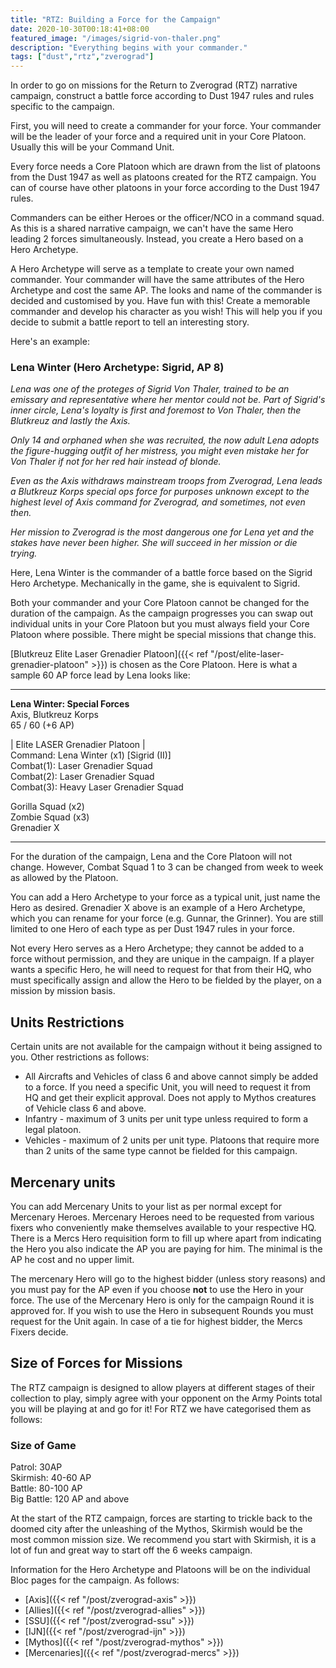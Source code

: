 ```yaml
---
title: "RTZ: Building a Force for the Campaign"
date: 2020-10-30T00:18:41+08:00
featured_image: "/images/sigrid-von-thaler.png"
description: "Everything begins with your commander."
tags: ["dust","rtz","zverograd"]
---
```


In order to go on missions for the Return to Zverograd (RTZ) narrative campaign, construct a battle force according to Dust 1947 rules and rules specific to the campaign.

First, you will need to create a commander for your force. Your commander will be the leader of your force and a required unit in your Core Platoon. Usually this will be your Command Unit.

Every force needs a Core Platoon which are drawn from the list of platoons from the Dust 1947 as well as platoons created for the RTZ campaign. You can of course have other platoons in your force according to the Dust 1947 rules.

Commanders can be either Heroes or the officer/NCO in a command squad. As this is a shared narrative campaign, we can't have the same Hero leading 2 forces simultaneously. Instead, you create a Hero based on a Hero Archetype.

A Hero Archetype will serve as a template to create your own named commander. Your commander will have the same attributes of the Hero Archetype and cost the same AP. The looks and name of the commander is decided and customised by you. Have fun with this! Create a memorable commander and develop his character as you wish! This will help you if you decide to submit a battle report to tell an interesting story.

Here's an example:

### Lena Winter (Hero Archetype: Sigrid, AP 8)

*Lena was one of the proteges of Sigrid Von Thaler, trained to be an emissary and representative where her mentor could not be. Part of Sigrid's inner circle, Lena's loyalty is first and foremost to Von Thaler, then the Blutkreuz and lastly the Axis.*

*Only 14 and orphaned when she was recruited, the now adult Lena adopts the figure-hugging outfit of her mistress, you might even mistake her for Von Thaler if not for her red hair instead of blonde.*

*Even as the Axis withdraws mainstream troops from Zverograd, Lena leads a Blutkreuz Korps special ops force for purposes unknown except to the highest level of Axis command for Zverograd, and sometimes, not even then.*

*Her mission to Zverograd is the most dangerous one for Lena yet and the stakes have never been higher. She will succeed in her mission or die trying.*

Here, Lena Winter is the commander of a battle force based on the Sigrid Hero Archetype. Mechanically in the game, she is equivalent to Sigrid.

Both your commander and your Core Platoon cannot be changed for the duration of the campaign. As the campaign progresses you can swap out individual units in your Core Platoon but you must always field your Core Platoon where possible. There might be special missions that change this.

[Blutkreuz Elite Laser Grenadier Platoon]({{< ref "/post/elite-laser-grenadier-platoon" >}}) is chosen as the Core Platoon. Here is what a sample 60 AP force lead by Lena looks like:
***
**Lena Winter: Special Forces**    
Axis, Blutkreuz Korps  
65 / 60 (+6 AP)  

| Elite LASER Grenadier Platoon |  
Command: Lena Winter (x1) [Sigrid (II)]  
Combat(1): Laser Grenadier Squad  
Combat(2): Laser Grenadier Squad  
Combat(3): Heavy Laser Grenadier Squad  

Gorilla Squad (x2)  
Zombie Squad (x3)  
Grenadier X
***

For the duration of the campaign, Lena and the Core Platoon will not change. However, Combat Squad 1 to 3 can be changed from week to week as allowed by the Platoon.

You can add a Hero Archetype to your force as a typical unit, just name the Hero as desired. Grenadier X above is an example of a Hero Archetype, which you can rename for your force (e.g. Gunnar, the Grinner). You are still limited to one Hero of each type as per Dust 1947 rules in your force.

Not every Hero serves as a Hero Archetype; they cannot be added to a force without permission, and they are unique in the campaign. If a player wants a specific Hero, he will need to request for that from their HQ, who must specifically assign and allow the Hero to be fielded by the player, on a mission by mission basis.

## Units Restrictions
Certain units are not available for the campaign without it being assigned to you. Other restrictions as follows:
* All Aircrafts and Vehicles of class 6 and above cannot simply be added to a force. If you need a specific Unit, you will need to request it from HQ and get their explicit approval. Does not apply to Mythos creatures of Vehicle class 6 and above.
* Infantry - maximum of 3 units per unit type unless required to form a legal platoon.
* Vehicles - maximum of 2 units per unit type. Platoons that require more than 2 units of the same type cannot be fielded for this campaign.

## Mercenary units
You can add Mercenary Units to your list as per normal except for Mercenary Heroes. Mercenary Heroes need to be requested from various fixers who conveniently make themselves available to your respective HQ. There is a Mercs Hero requisition form to fill up where apart from indicating the Hero you also indicate the AP you are paying for him. The minimal is the AP he cost and no upper limit.

The mercenary Hero will go to the highest bidder (unless story reasons) and you must pay for the AP even if you choose **not** to use the Hero in your force. The use of the Mercenary Hero is only for the campaign Round it is approved for. If you wish to use the Hero in subsequent Rounds you must request for the Unit again. In case of a tie for highest bidder, the Mercs Fixers decide.

## Size of Forces for Missions
The RTZ campaign is designed to allow players at different stages of their collection to play, simply agree with your opponent on the Army Points total you will be playing at and go for it! For RTZ we have categorised them as follows:

### Size of Game
Patrol: 30AP  
Skirmish: 40-60 AP  
Battle: 80-100 AP  
Big Battle: 120 AP and above

At the start of the RTZ campaign, forces are starting to trickle back to the doomed city after the unleashing of the Mythos, Skirmish would be the most common mission size. We recommend you start with Skirmish, it is a lot of fun and great way to start off the 6 weeks campaign.

Information for the Hero Archetype and Platoons will be on the individual Bloc pages for the campaign. As follows:

- [Axis]({{< ref "/post/zverograd-axis" >}})
- [Allies]({{< ref "/post/zverograd-allies" >}})
- [SSU]({{< ref "/post/zverograd-ssu" >}})
- [IJN]({{< ref "/post/zverograd-ijn" >}})
- [Mythos]({{< ref "/post/zverograd-mythos" >}})
- [Mercenaries]({{< ref "/post/zverograd-mercs" >}})
